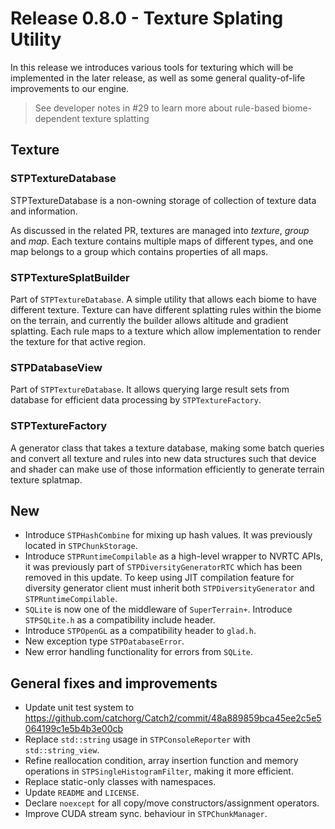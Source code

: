 # Release 0.8.0 - Texture Splating Utility

In this release we introduces various tools for texturing which will be implemented in the later release, as well as some general quality-of-life improvements to our engine.

> See developer notes in #29 to learn more about rule-based biome-dependent texture splatting 

## Texture

### STPTextureDatabase

STPTextureDatabase is a non-owning storage of collection of texture data and information.

As discussed in the related PR, textures are managed into *texture*, *group* and *map*. Each texture contains multiple maps of different types, and one map belongs to a group which contains properties of all maps.

### STPTextureSplatBuilder

Part of `STPTextureDatabase`. A simple utility that allows each biome to have different texture. Texture can have different splatting rules within the biome on the terrain, and currently the builder allows altitude and gradient splatting. Each rule maps to a texture which allow implementation to render the texture for that active region.

### STPDatabaseView

Part of `STPTextureDatabase`. It allows querying large result sets from database for efficient data processing by `STPTextureFactory`.

### STPTextureFactory

A generator class that takes a texture database, making some batch queries and convert all texture and rules into new data structures such that device and shader can make use of those information efficiently to generate terrain texture splatmap.

## New

- Introduce `STPHashCombine` for mixing up hash values. It was previously located in `STPChunkStorage`.
- Introduce `STPRuntimeCompilable` as a high-level wrapper to NVRTC APIs, it was previously part of `STPDiversityGeneratorRTC` which has been removed in this update. To keep using JIT compilation feature for diversity generator client must inherit both `STPDiversityGenerator` and `STPRuntimeCompilable`.
- `SQLite` is now one of the middleware of `SuperTerrain+`. Introduce `STPSQLite.h` as a compatibility include header.
- Introduce `STPOpenGL` as a compatibility header to `glad.h`.
- New exception type `STPDatabaseError`.
- New error handling functionality for errors from `SQLite`.

## General fixes and improvements

- Update unit test system to https://github.com/catchorg/Catch2/commit/48a889859bca45ee2c5e5064199c1e5b4b3e00cb
- Replace `std::string` usage in `STPConsoleReporter` with `std::string_view`.
- Refine reallocation condition, array insertion function and memory operations in `STPSingleHistogramFilter`, making it more efficient.
- Replace static-only classes with namespaces.
- Update `README` and `LICENSE`.
- Declare `noexcept` for all copy/move constructors/assignment operators.
- Improve CUDA stream sync. behaviour in `STPChunkManager`.